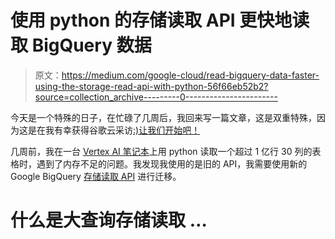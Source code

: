 # 使用 python 的存储读取 API 更快地读取 BigQuery 数据

> 原文：<https://medium.com/google-cloud/read-bigquery-data-faster-using-the-storage-read-api-with-python-56f66eb52b2?source=collection_archive---------0----------------------->

今天是一个特殊的日子，在忙碌了几周后，我回来写一篇文章，这是双重特殊，因为这是在我有幸获得谷歌云采访[:)让我们开始吧！](https://cloud.google.com/blog/products/data-analytics/google-cloud-data-hero-series-meet-antonio?fbclid=IwAR2sfomnhYHhsaLRjxvxc3ofa9UCuAmF0ydBUVfYYPIRKOGhkJjmRmbtm_4)

几周前，我在一台 [Vertex AI 笔记本](https://cloud.google.com/vertex-ai/docs/workbench/introduction)上用 python 读取一个超过 1 亿行 30 列的表格时，遇到了内存不足的问题。我发现我使用的是旧的 API，我需要使用新的 Google BigQuery [存储读取 API](https://cloud.google.com/bigquery/docs/reference/storage) 进行迁移。

# **什么是大查询存储读取** …